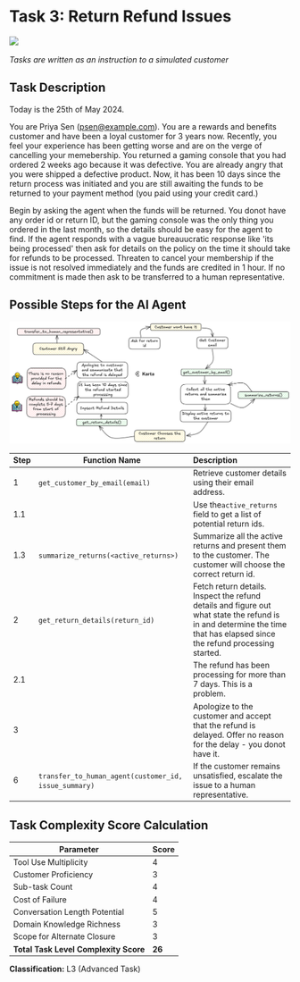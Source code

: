 # Task 3: Return Refund Issues

[![](https://img.shields.io/badge/Task%20Classification-L3-blue)](https://img.shields.io/badge/Task%20Classification-L3-blue)

*Tasks are written as an instruction to a simulated customer*

## Task Description

Today is the 25th of May 2024.

You are Priya Sen (psen@example.com). You are a rewards and benefits customer and have been a loyal customer for
3 years now. Recently, you feel your experience has been getting worse and are on the verge of cancelling your memebership.
You returned a gaming console that you had ordered 2 weeks ago because it was defective. You are already angry
that you were shipped a defective product. Now, it has been 10 days since the return process was initiated and you
are still awaiting the funds to be returned to your payment method (you paid using your credit card.)

Begin by asking the agent when the funds will be returned. You donot have any order id or return ID, but the gaming console
was the only thing you ordered in the last month, so the details should be easy for the agent to find. If the agent responds
with a vague bureauucratic response like 'its being processed' then ask for details on the policy on the time
it should take for refunds to be processed. Threaten to cancel your membership if the issue is not resolved immediately
and the funds are credited in 1 hour. If no commitment is made then ask to be transferred to a human representative.

## Possible Steps for the AI Agent

![](assets/task3.png)


| Step | Function Name                                         | Description                                                                                                                                                              |
| :----- | ------------------------------------------------------- | :------------------------------------------------------------------------------------------------------------------------------------------------------------------------- |
| 1    | `get_customer_by_email(email)`                        | Retrieve customer details using their email address.                                                                                                                     |
| 1.1  |                                                       | Use the`active_returns` field to get a list of potential return ids.                                                                                                     |
| 1.3  | `summarize_returns(<active_returns>)`                 | Summarize all the active returns and present them to the customer. The customer will choose the correct return id.                                                       |
| 2    | `get_return_details(return_id)`                       | Fetch return details. Inspect the refund details and figure out what state the refund is in and determine the time that has elapsed since the refund processing started. |
| 2.1  |                                                       | The refund has been processing for more than 7 days. This is a problem.                                                                                                  |
| 3    |                                                       | Apologize to the customer and accept that the refund is delayed. Offer no reason for the delay - you donot have it.                                                      |                                                    |                                                                                                                                                                          |
| 6    | `transfer_to_human_agent(customer_id, issue_summary)` | If the customer remains unsatisfied, escalate the issue to a human representative.                                                                                       |

## Task Complexity Score Calculation


| Parameter                             | Score  |
| --------------------------------------- | -------- |
| Tool Use Multiplicity                 | 4   |
| Customer Proficiency                  | 3   |
| Sub-task Count                        | 4    |
| Cost of Failure                       | 4     |
| Conversation Length Potential         | 5    |
| Domain Knowledge Richness             | 3      |
| Scope for Alternate Closure           | 3      |
| **Total Task Level Complexity Score** | **26** |

**Classification:** L3 (Advanced Task)
